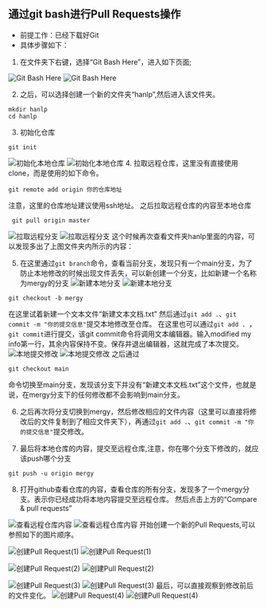 ## 通过git bash进行Pull Requests操作
- 前提工作：已经下载好Git
- 具体步骤如下：
1. 在文件夹下右键，选择“Git Bash Here”，进入如下页面;


![Git Bash Here](https://gitee.com/jiangjiahui666/jiangjiahui/raw/master/picture/GitBashHere.png)
![Git Bash Here](https://user-images.githubusercontent.com/83084341/183377169-b955dc02-8bc6-4369-a0ed-6eea7e18b230.png)

2. 之后，可以选择创建一个新的文件夹“hanlp”,然后进入该文件夹。


```
mkdir hanlp
cd hanlp
```
3. 初始化仓库

```
git init
```
![初始化本地仓库](https://gitee.com/jiangjiahui666/jiangjiahui/raw/master/picture/initlocal.png)
![初始化本地仓库](https://user-images.githubusercontent.com/83084341/183377221-f646f1f2-7c8d-4ed6-86ff-a78b95f1bb4d.png)
4. 拉取远程仓库，这里没有直接使用clone，而是使用的如下命令。

```
git remote add origin 你的仓库地址
```


注意，这里的仓库地址建议使用ssh地址。
之后拉取远程仓库的内容至本地仓库

```
 git pull origin master
```
![拉取远程分支](https://gitee.com/jiangjiahui666/jiangjiahui/raw/master/picture/InitLocal.png)
![拉取远程分支](https://user-images.githubusercontent.com/83084341/183377406-a61f2822-b8f4-4f4c-b7b5-e161b272b50a.png)
这个时候再次查看文件夹hanlp里面的内容，可以发现多出了上图文件夹内所示的内容：

5. 在这里通过`git branch`命令，查看当前分支，发现只有一个main分支，为了防止本地修改的时候出现文件丢失，可以新创建一个分支，比如新建一个名称为mergy的分支
![新建本地分支](https://gitee.com/jiangjiahui666/jiangjiahui/raw/master/picture/newlocalbranch.png)
![新建本地分支](https://user-images.githubusercontent.com/83084341/183377726-a2496be9-755c-4c08-9892-dc69ff03a41c.png)

```
git checkout -b mergy
```
在这里试着新建一个文本文件“新建文本文档.txt”
然后通过`git add .`、`git commit -m "你的提交信息"`提交本地修改至仓库。
在这里也可以通过`git add . `，`git commit`进行提交，该git commit命令将调用文本编辑器。输入modified my info第一行，其余内容保持不变。保存并退出编辑器，这就完成了本次提交。
![本地提交修改](https://gitee.com/jiangjiahui666/jiangjiahui/raw/master/picture/localcommit.png)
![本地提交修改](https://user-images.githubusercontent.com/83084341/183378004-071fa2b7-ebbb-4bc3-992a-eda7930048fc.png)
之后通过
```
git checkout main
```
命令切换至main分支，发现该分支下并没有“新建文本文档.txt”这个文件，也就是说，在mergy分支下的任何修改都不会影响到main分支。

6. 之后再次将分支切换到mergy，然后修改相应的文件内容（这里可以直接将修改后的文件复制到了相应文件夹下），再通过`git add .`、`git commit -m "你的提交信息"`提交修改。

7. 最后将本地仓库的内容，提交至远程仓库,注意，你在哪个分支下修改的，就应该push哪个分支
```
git push -u origin mergy
```

8. 打开github查看仓库的内容，查看仓库的所有分支，发现多了一个mergy分支。表示你已经成功将本地内容提交至远程仓库。
然后点击上方的“Compare & pull requests”

![查看远程仓库内容](https://gitee.com/jiangjiahui666/jiangjiahui/raw/master/picture/viewRemote.png)
![查看远程仓库内容](https://user-images.githubusercontent.com/83084341/183378313-db51442c-4bde-4b42-ad1e-80579029d39a.png)
开始创建一个新的Pull Requests,可以参照如下的图片顺序。

![创建Pull Request(1)](https://gitee.com/jiangjiahui666/jiangjiahui/raw/master/picture/PullRequest1.png)
![创建Pull Request(1)](https://user-images.githubusercontent.com/83084341/183378545-dc3dde41-7107-42aa-8eec-701fc811d1d8.png)

![创建Pull Request(2)](https://gitee.com/jiangjiahui666/jiangjiahui/raw/master/picture/PullRequest2.png)
![创建Pull Request(2)](https://user-images.githubusercontent.com/83084341/183378573-bd48d2cc-5213-42d1-bdd0-be6959788e85.png)

![创建Pull Request(3)](https://gitee.com/jiangjiahui666/jiangjiahui/raw/master/picture/PullRequest3.png)
![创建Pull Request(3)](https://user-images.githubusercontent.com/83084341/183378620-c6aad0ee-6f1e-4bb1-8bc4-c4edb1d2ff7f.png)
最后，可以直接观察到修改前后的文件变化。
![创建Pull Request(4)](https://gitee.com/jiangjiahui666/jiangjiahui/raw/master/picture/PullRequest4.png)
![创建Pull Request(4)](https://user-images.githubusercontent.com/83084341/183378675-94cd87d9-082e-4511-ba69-a591eaaee2d0.png)
